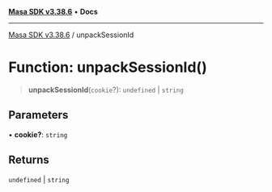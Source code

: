 [**Masa SDK v3.38.6**](../README.md) • **Docs**

***

[Masa SDK v3.38.6](../globals.md) / unpackSessionId

# Function: unpackSessionId()

> **unpackSessionId**(`cookie`?): `undefined` \| `string`

## Parameters

• **cookie?**: `string`

## Returns

`undefined` \| `string`
